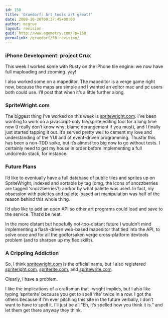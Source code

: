 ```yaml
---
id: 150
title: 'Gruedorf: Art tools art great!'
date: 2008-10-20T00:37:45+00:00
author: mcgrue
layout: revision
guid: http://www.egometry.com/?p=150
permalink: /gruedorf/50-revision/
---
```

### iPhone Development: project Crux

This week I worked some with Rusty on the iPhone tile engine: we now have full maploading and zooming. yay!

I also worked some on a mapeditor. The mapeditor is a verge game right now, because the maps are simple and I wanted an editor mac and pc users both could use. I&#8217;ll post that when it&#8217;s a little further along.

### SpriteWright.com

The biggest thing I&#8217;ve worked on this week is [spritewright.com](http://www.spritewright.com/). I&#8217;ve been wanting to work on a javascript-only tile/sprite editing tool for a long time now (I really don&#8217;t know why: blame derangement if you must), and I finally just started tapping it out. It&#8217;s served pretty well to cement my love and understanding of the YUI and of event-driven programming. Thusfar this has been a non-TDD spike, but it&#8217;s almost too big now to go without tests. I certainly need to get my house in order before implementing a full undo/redo stack, for instance.

### Future Plans

I&#8217;d like to eventually have a full database of public tiles and sprites up on SpriteWright, indexed and sortable by tag (omg, the icons of snozzberries are tagged &#8216;snozzberries&#8217;!) and/or by what palette was used. In fact, my obsession with palettes and palette-based art manipulation was half of the reason behind this whole thing.

I&#8217;d also like to add an open API so other art programs could load and save to the service. That&#8217;d be neat.

In the more distant but hopefully not-too-distant future I wouldn&#8217;t mind implementing a flash-driven web-based mapeditor that tied into the API, to solve once and for all the godforsaken verge cross-platform devtools problem (and to sharpen up my flex skills).

### A Crippling Addiction

So, I think <a href=http://spritewright.com>spritewright.com</a> is the official name, but I also registered <a href=http://spriteright.com>spriteright.com</a>, <a href=http://spriterite.com>spriterite.com</a>, and <a href=http://spritewrite.com>spritewrite.com</a>.

Clearly, I have a problem.

I like the implications of a craftsman that -wright implies, but I also like typing &#8216;spriterite&#8217; because you get to spell &#8216;rite&#8217; twice in a row. I got the others because if I&#8217;m ever pitching this site in the future verbally, I don&#8217;t want to have to spell it. I&#8217;ll just be all &#8220;Eh, it&#8217;s spelled how you think it is.&#8221; and let them get there anyway they think.